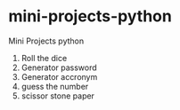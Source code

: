# mini-projects-python
Mini Projects python
1. Roll the dice 
2. Generator password
3. Generator accronym
4. guess the number
5. scissor stone paper
